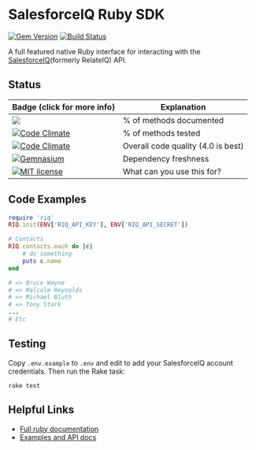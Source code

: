 # SalesforceIQ Ruby SDK 
[![Gem Version](https://img.shields.io/gem/v/riq.svg)](http://badge.fury.io/rb/riq)
[![Build Status](https://img.shields.io/travis/relateiq/ruby-sdk.svg)](https://travis-ci.org/relateiq/ruby-sdk)


A full featured native Ruby interface for interacting with the [SalesforceIQ](https://salesforceiq.com)(formerly RelateIQ) API. 

## Status

|Badge (click for more info)|Explanation|
|---|---|
|[![](https://img.shields.io/badge/documentation-100%25-brightgreen.svg)](http://www.rubydoc.info/gems/riq)|% of methods documented|
|[![Code Climate](https://img.shields.io/codeclimate/coverage/github/relateiq/ruby-sdk.svg)](https://codeclimate.com/github/relateiq/ruby-sdk/coverage)|% of methods tested|
|[![Code Climate](https://img.shields.io/codeclimate/github/relateiq/ruby-sdk.svg)](https://codeclimate.com/github/relateiq/ruby-sdk/code)|Overall code quality (4.0 is best)|
|[![Gemnasium](https://img.shields.io/gemnasium/relateiq/ruby-sdk.svg)](https://gemnasium.com/relateiq/ruby-sdk)|Dependency freshness|
|[![MIT license](http://img.shields.io/badge/license-MIT-blue.svg)](http://opensource.org/licenses/MIT)|What can you use this for?|


## Code Examples

``` ruby
require 'riq'
RIQ.init(ENV['RIQ_API_KEY'], ENV['RIQ_API_SECRET'])

# Contacts
RIQ.contacts.each do |c|
    # do something
    puts c.name
end

# => Bruce Wayne
# => Malcolm Reynolds
# => Michael Bluth
# => Tony Stark
...
# Etc

```

## Testing

Copy `.env.example` to `.env` and edit to add your SalesforceIQ account credentials. Then run the Rake task:

    rake test

## Helpful Links

* [Full ruby documentation](http://www.rubydoc.info/gems/riq)
* [Examples and API docs](https://api.salesforceiq.com/#/ruby)
